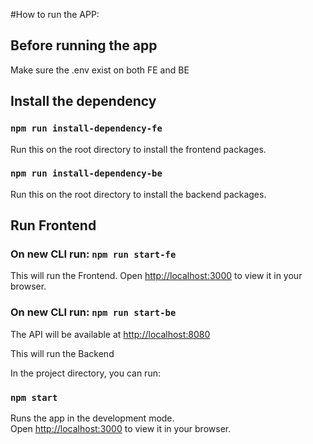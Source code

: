 #How to run the APP:

## Before running the app

Make sure the .env exist on both FE and BE

## Install the dependency

### `npm run install-dependency-fe`

Run this on the root directory to install the frontend packages.

### `npm run install-dependency-be`

Run this on the root directory to install the backend packages.

## Run Frontend

### On new CLI run: `npm run start-fe`

This will run the Frontend.
Open [http://localhost:3000](http://localhost:3000) to view it in your browser.

### On new CLI run: `npm run start-be`

The API will be available at [http://localhost:8080](http://localhost:3000)

This will run the Backend

In the project directory, you can run:

### `npm start`

Runs the app in the development mode.\
Open [http://localhost:3000](http://localhost:3000) to view it in your browser.
